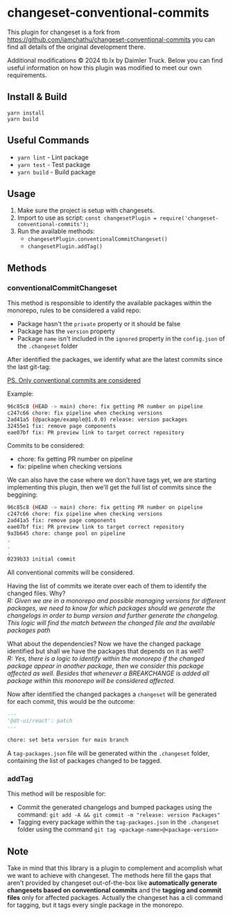 # changeset-conventional-commits

This plugin for changeset is a fork from https://github.com/iamchathu/changeset-conventional-commits you can find all details of the original development there.

Additional modifications &copy; 2024 tb.lx by Daimler Truck.
Below you can find useful information on how this plugin was modified to meet our own requirements.

## Install & Build

```
yarn install
yarn build
```

## Useful Commands

- `yarn lint` - Lint package
- `yarn test` - Test package
- `yarn build` - Build package

## Usage

1. Make sure the project is setup with changesets.
2. Import to use as script: ``const changesetPlugin = require('changeset-conventional-commits');``
3. Run the available methods:
    - ``changesetPlugin.conventionalCommitChangeset()``
    - ``changesetPlugin.addTag()``

## Methods

### conventionalCommitChangeset

This method is responsible to identify the available packages within the monorepo, rules to be considered a valid repo:
- Package hasn't the `private` property or it should be false
- Package has the `version` property
- Package `name` isn't included in the `ignored` property in the `config.json` of the `.changeset` folder

After identified the packages, we identify what are the latest commits since the last git-tag:

[PS. Only conventional commits are considered](https://www.conventionalcommits.org/en/v1.0.0/) 

Example:

```bash
96c85c8 (HEAD -> main) chore: fix getting PR number on pipeline
c247c66 chore: fix pipeline when checking versions
2ad41a5 (@package/example@1.0.0) release: version packages
32455e1 fix: remove page components
eae07bf fix: PR preview link to target correct repository
```
Commits to be considered: 
- chore: fix getting PR number on pipeline
- fix: pipeline when checking versions

We can also have the case where we don't have tags yet, we are starting implementing this plugin, then we'll get the full list of commits since the beggining:

```bash
96c85c8 (HEAD -> main) chore: fix getting PR number on pipeline
c247c66 chore: fix pipeline when checking versions
2ad41a5 fix: remove page components
eae07bf fix: PR preview link to target correct repository
9a3b645 chore: change pool on pipeline
.
.
.
0239b33 initial commit
```
All conventional commits will be considered. 

Having the list of commits we iterate over each of them to identify the changed files. Why?\
*R: Given we are in a monorepo and possible managing versions for different packages, we need to know for which packages should we generate the changelogs in order to bump version and further generate the changelog. This logic will find the match between the changed file and the available packages path*  

What about the dependencies? Now we have the changed package identified but shall we have the packages that depends on it as well?\
*R: Yes, there is a logic to identify within the monorepo if the changed package appear in another package, then we consider this package affected as well. Besides that whenever a BREAKCHANGE is added all package within this monorepo will be considered affected.*

Now after identified the changed packages a `changeset` will be generated for each commit, this would be the outcome:

```markdown
---
'@dt-ui/react': patch
---

chore: set beta version for main branch
```

A `tag-packages.json` file will be generated within the `.changeset` folder, containing the list of packages changed to be tagged.

### addTag

This method will be resposible for:
- Commit the generated changelogs and bumped packages using the command: `git add -A && git commit -m "release: version Packages"`
- Tagging every package within the `tag-packages.json` in the `.changeset` folder using the command `git tag <package-name>@<package-version>`

## Note

Take in mind that this library is a plugin to complement and acomplish what we want to achieve with changeset.
The methods here fill the gaps that aren't provided by changeset out-of-the-box like **automatically generate changesets based on conventional commits** and the **tagging and commit files** only for affected packages. 
Actually the changeset has a cli command for tagging, but it tags every single package in the monorepo.
